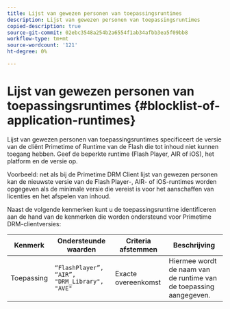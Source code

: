 ```yaml
---
title: Lijst van gewezen personen van toepassingsruntimes
description: Lijst van gewezen personen van toepassingsruntimes
copied-description: true
source-git-commit: 02ebc3548a254b2a6554f1ab34afbb3ea5f09bb8
workflow-type: tm+mt
source-wordcount: '121'
ht-degree: 0%

---
```


# Lijst van gewezen personen van toepassingsruntimes {#blocklist-of-application-runtimes}

Lijst van gewezen personen van toepassingsruntimes specificeert de versie van de cliënt Primetime of Runtime van de Flash die tot inhoud niet kunnen toegang hebben. Geef de beperkte runtime (Flash Player, AIR of iOS), het platform en de versie op.

Voorbeeld: net als bij de Primetime DRM Client lijst van gewezen personen kan de nieuwste versie van de Flash Player-, AIR- of iOS-runtimes worden opgegeven als de minimale versie die vereist is voor het aanschaffen van licenties en het afspelen van inhoud.

Naast de volgende kenmerken kunt u de toepassingsruntime identificeren aan de hand van de kenmerken die worden ondersteund voor Primetime DRM-clientversies:

| **Kenmerk** | **Ondersteunde waarden** | **Criteria afstemmen** | **Beschrijving** |
|---|---|---|---|
| Toepassing | `“FlashPlayer”, “AIR”, "DRM_Library", "AVE"` | Exacte overeenkomst | Hiermee wordt de naam van de runtime van de toepassing aangegeven. |
